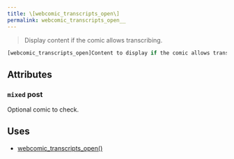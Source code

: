 ```yaml
---
title: \[webcomic_transcripts_open\]
permalink: webcomic_transcripts_open__
---
```


> Display content if the comic allows transcribing.

```php
[webcomic_transcripts_open]Content to display if the comic allows transcribing.[/webcomic_transcripts_open]
```

## Attributes

### `mixed` post
Optional comic to check.

## Uses
- [webcomic_transcripts_open()](webcomic_transcripts_open())
